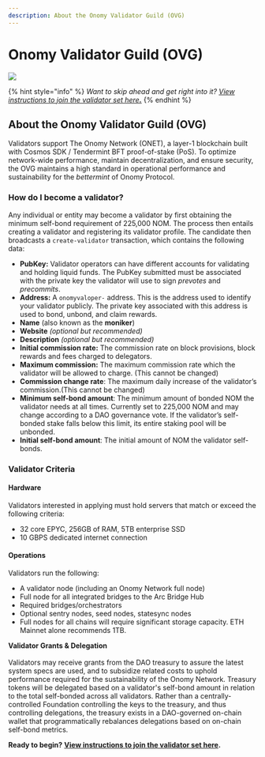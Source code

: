 ```yaml
---
description: About the Onomy Validator Guild (OVG)
---
```


# Onomy Validator Guild (OVG)

![](https://miro.medium.com/max/1400/0\*IGJBZqooWrXh7o2R)

{% hint style="info" %}
_Want to skip ahead and get right into it?_ [_View instructions to join the validator set here_](creating-a-validator.md)__[_._](creating-a-validator.md)__
{% endhint %}

## About the Onomy Validator Guild (OVG) <a href="#0a33" id="0a33"></a>

Validators support The Onomy Network (ONET), a layer-1 blockchain built with Cosmos SDK / Tendermint BFT proof-of-stake (PoS). To optimize network-wide performance, maintain decentralization, and ensure security, the OVG maintains a high standard in operational performance and sustainability for the _bettermint_ of Onomy Protocol.

### How do I become a validator?

Any individual or entity may become a validator by first obtaining the minimum self-bond requirement of 225,000 NOM. The process then entails creating a validator and registering its validator profile. The candidate then broadcasts a `create-validator` transaction, which contains the following data:

* **PubKey:** Validator operators can have different accounts for validating and holding liquid funds. The PubKey submitted must be associated with the private key the validator will use to sign _prevotes_ and _precommits_.
* **Address:** A `onomyvaloper-` address. This is the address used to identify your validator publicly. The private key associated with this address is used to bond, unbond, and claim rewards.
* **Name** (also known as the **moniker**)
* **Website** _(optional but recommended)_
* **Description** _(optional but recommended)_
* **Initial commission rate:** The commission rate on block provisions, block rewards and fees charged to delegators.
* **Maximum commission:** The maximum commission rate which the validator will be allowed to charge. (This cannot be changed)
* **Commission change rate**: The maximum daily increase of the validator’s commission.(This cannot be changed)
* **Minimum self-bond amount**: The minimum amount of bonded NOM the validator needs at all times. Currently set to 225,000 NOM and may change according to a DAO governance vote. If the validator’s self-bonded stake falls below this limit, its entire staking pool will be unbonded.
* **Initial self-bond amount**: The initial amount of NOM the validator self-bonds.

### Validator Criteria <a href="#f86e" id="f86e"></a>

#### Hardware <a href="#f86e" id="f86e"></a>

Validators interested in applying must hold servers that match or exceed the following criteria:

* 32 core EPYC, 256GB of RAM, 5TB enterprise SSD
* 10 GBPS dedicated internet connection

#### Operations

Validators run the following:&#x20;

* A validator node (including an Onomy Network full node)
* Full node for all integrated bridges to the Arc Bridge Hub
* Required bridges/orchestrators
* Optional sentry nodes, seed nodes, statesync nodes
* Full nodes for all chains will require significant storage capacity. ETH Mainnet alone recommends 1TB.&#x20;

**Validator Grants & Delegation**\
\
Validators may receive grants from the DAO treasury to assure the latest system specs are used, and to subsidize related costs to uphold performance required for the sustainability of the Onomy Network. Treasury tokens will be delegated based on a validator's self-bond amount in relation to the total self-bonded across all validators. Rather than a centrally-controlled Foundation controlling the keys to the treasury, and thus controlling delegations, the treasury exists in a DAO-governed on-chain wallet that programmatically rebalances delegations based on on-chain self-bond metrics.

**Ready to begin?** [**View instructions to join the validator set here**](creating-a-validator.md)**.**
